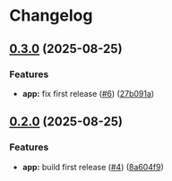 # Changelog

## [0.3.0](https://github.com/gravity-ui/playwright-tools/compare/v0.2.0...v0.3.0) (2025-08-25)


### Features

* **app:** fix first release ([#6](https://github.com/gravity-ui/playwright-tools/issues/6)) ([27b091a](https://github.com/gravity-ui/playwright-tools/commit/27b091a7fb4ae6c7658752b3d0e7215fbdd80301))

## [0.2.0](https://github.com/gravity-ui/playwright-tools/compare/0.1.0...v0.2.0) (2025-08-25)


### Features

* **app:** build first release ([#4](https://github.com/gravity-ui/playwright-tools/issues/4)) ([8a604f9](https://github.com/gravity-ui/playwright-tools/commit/8a604f91e39a75f82b0f0fbea176e9a4050c5ab9))
